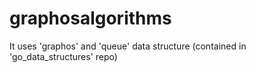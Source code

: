 # graphosalgorithms

It uses 'graphos' and 'queue' data structure (contained in 'go_data_structures' repo)

